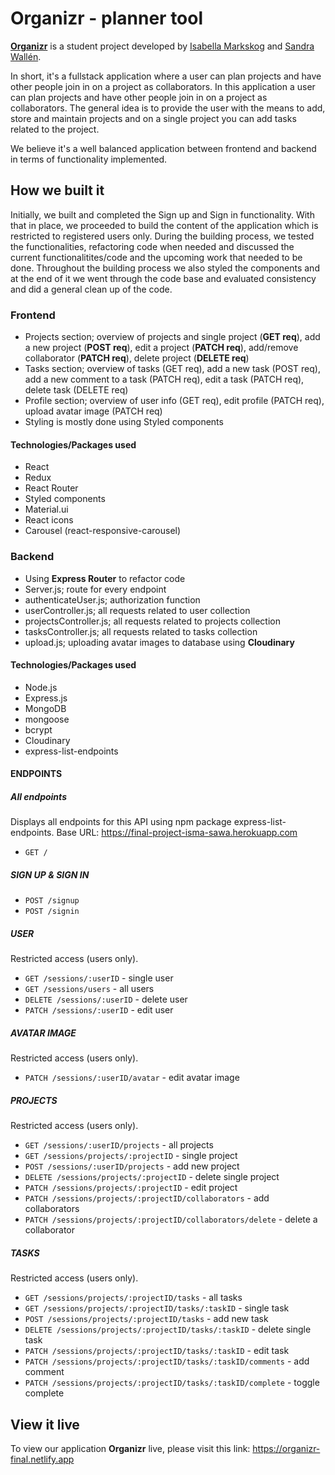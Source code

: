 # Organizr - planner tool 

**[Organizr](https://organizr-final.netlify.app)** is a student project developed by [Isabella Markskog](https://isabella-markskog.netlify.app/) and [Sandra Wallén](https://sandrawallen.netlify.app/).

In short, it's a fullstack application where a user can plan projects and have other people join in on a project as collaborators. In this application a user can plan projects and have other people join in on a project as collaborators. The general idea is to provide the user with the means to add, store and maintain projects and on a single project you can add tasks related to the project. 

We believe it's a well balanced application between frontend and backend in terms of functionality implemented.

## How we built it
Initially, we built and completed the Sign up and Sign in functionality. With that in place, we proceeded to build the content of the application which is restricted to registered users only. During the building process, we tested the functionalities, refactoring code when needed and discussed the current functionalitites/code and the upcoming work that needed to be done. Throughout the building process we also styled the components and at the end of it we went through the code base and evaluated consistency and did a general clean up of the code. 

### Frontend
- Projects section; overview of projects and single project (**GET req**), add a new project (**POST req**), edit a project (**PATCH req**), add/remove collaborator (**PATCH req**), delete project (**DELETE req**)
- Tasks section; overview of tasks (GET req), add a new task (POST req), add a new comment to a task (PATCH req), edit a task (PATCH req), delete task (DELETE req)
- Profile section; overview of user info (GET req), edit profile (PATCH req), upload avatar image (PATCH req)
- Styling is mostly done using Styled components

#### Technologies/Packages used
- React
- Redux
- React Router
- Styled components
- Material.ui
- React icons
- Carousel (react-responsive-carousel)

### Backend
- Using **Express Router** to refactor code
- Server.js; route for every endpoint
- authenticateUser.js; authorization function
- userController.js; all requests related to user collection
- projectsController.js; all requests related to projects collection
- tasksController.js; all requests related to tasks collection
- upload.js; uploading avatar images to database using **Cloudinary**

#### Technologies/Packages used
- Node.js
- Express.js
- MongoDB
- mongoose
- bcrypt
- Cloudinary
- express-list-endpoints

#### ENDPOINTS

##### All endpoints
Displays all endpoints for this API using npm package express-list-endpoints. Base URL: https://final-project-isma-sawa.herokuapp.com

- ```GET /```

##### SIGN UP & SIGN IN
- ```POST /signup```
- ```POST /signin```

##### USER
Restricted access (users only).

- ```GET /sessions/:userID``` - single user
- ```GET /sessions/users``` - all users
- ```DELETE /sessions/:userID``` - delete user
- ```PATCH /sessions/:userID``` - edit user

##### AVATAR IMAGE
Restricted access (users only).

- ```PATCH /sessions/:userID/avatar``` - edit avatar image

##### PROJECTS
Restricted access (users only).

- ```GET /sessions/:userID/projects``` - all projects
- ```GET /sessions/projects/:projectID``` - single project
- ```POST /sessions/:userID/projects``` - add new project
- ```DELETE /sessions/projects/:projectID``` - delete single project
- ```PATCH /sessions/projects/:projectID``` - edit project
- ```PATCH /sessions/projects/:projectID/collaborators``` - add collaborators
- ```PATCH /sessions/projects/:projectID/collaborators/delete``` - delete a collaborator

##### TASKS
Restricted access (users only).

- ```GET /sessions/projects/:projectID/tasks``` - all tasks
- ```GET /sessions/projects/:projectID/tasks/:taskID``` - single task
- ```POST /sessions/projects/:projectID/tasks``` - add new task
- ```DELETE /sessions/projects/:projectID/tasks/:taskID``` - delete single task
- ```PATCH /sessions/projects/:projectID/tasks/:taskID``` - edit task
- ```PATCH /sessions/projects/:projectID/tasks/:taskID/comments``` - add comment
- ```PATCH /sessions/projects/:projectID/tasks/:taskID/complete``` - toggle complete

## View it live
To view our application **Organizr** live, please visit this link: https://organizr-final.netlify.app

